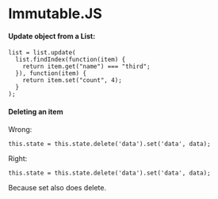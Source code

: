 # Immutable.JS

#### Update object from a List:

```
list = list.update(
  list.findIndex(function(item) { 
    return item.get("name") === "third"; 
  }), function(item) {
    return item.set("count", 4);
  }
);
```

#### Deleting an item

Wrong:
```
this.state = this.state.delete('data').set('data', data);
```

Right:
```
this.state = this.state.delete('data').set('data', data);
```
Because set also does delete.
